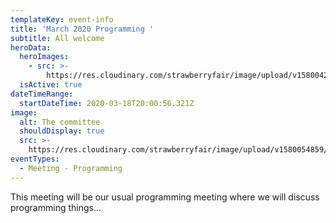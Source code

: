 ```yaml
---
templateKey: event-info
title: 'March 2020 Programming '
subtitle: All welcome
heroData:
  heroImages:
    - src: >-
        https://res.cloudinary.com/strawberryfair/image/upload/v1580042492/Banner/18020191843_ed6f984240_4k-banner_cua4t4.jpg
  isActive: true
dateTimeRange:
  startDateTime: 2020-03-18T20:00:56.321Z
image:
  alt: The committee
  shouldDisplay: true
  src: >-
    https://res.cloudinary.com/strawberryfair/image/upload/v1580054859/Committee-pics/sfmeeting_lgoskf.jpg
eventTypes:
  - Meeting - Programming
---
```

This meeting will be our usual programming meeting where we will discuss programming things...
